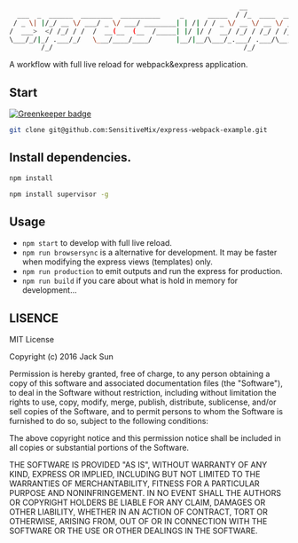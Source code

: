 ```bash

                                                          __                     __  
  ___  _  ______  ________  __________     _      _____  / /_  ____  ____ ______/ /__
 / _ \| |/_/ __ \/ ___/ _ \/ ___/ ________| | /| / / _ \/ __ \/ __ \/ __ `/ ___/ //_/
/  ___>  </ /_/ / /  /  __(__  (__  /_____| |/ |/ /  __/ /_/ / /_/ / /_/ / /__/ ,<   
\___/_/|_/ .___/_/   \___/____/____/      |__/|__/\___/_.___/ .___/\__,_/\___/_/|_|  
        /_/                                                /_/                       


```
A workflow with full live reload for webpack&express application.

## Start

[![Greenkeeper badge](https://badges.greenkeeper.io/SensitiveMix/express-webpack-example.svg)](https://greenkeeper.io/)

```bash
git clone git@github.com:SensitiveMix/express-webpack-example.git
 ```

## Install dependencies.

```bash
npm install
```

```bash
npm install supervisor -g
```

## Usage
* `npm start` to develop with full live reload.
* `npm run browsersync` is a alternative for development. It may be faster when modifying the express views
(templates) only.
* `npm run production` to emit outputs and run the express for production.
* `npm run build` if you care about what is hold in memory for development...


## LISENCE
MIT License

Copyright (c) 2016 Jack Sun

Permission is hereby granted, free of charge, to any person obtaining a copy
of this software and associated documentation files (the "Software"), to deal
in the Software without restriction, including without limitation the rights
to use, copy, modify, merge, publish, distribute, sublicense, and/or sell
copies of the Software, and to permit persons to whom the Software is
furnished to do so, subject to the following conditions:

The above copyright notice and this permission notice shall be included in all
copies or substantial portions of the Software.

THE SOFTWARE IS PROVIDED "AS IS", WITHOUT WARRANTY OF ANY KIND, EXPRESS OR
IMPLIED, INCLUDING BUT NOT LIMITED TO THE WARRANTIES OF MERCHANTABILITY,
FITNESS FOR A PARTICULAR PURPOSE AND NONINFRINGEMENT. IN NO EVENT SHALL THE
AUTHORS OR COPYRIGHT HOLDERS BE LIABLE FOR ANY CLAIM, DAMAGES OR OTHER
LIABILITY, WHETHER IN AN ACTION OF CONTRACT, TORT OR OTHERWISE, ARISING FROM,
OUT OF OR IN CONNECTION WITH THE SOFTWARE OR THE USE OR OTHER DEALINGS IN THE
SOFTWARE.

